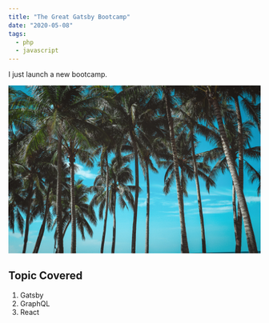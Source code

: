 ```yaml
---
title: "The Great Gatsby Bootcamp"
date: "2020-05-08"
tags:
  - php
  - javascript
---
```


I just launch a new bootcamp.

![IMG](./gatsby.JPG)

## Topic Covered

1. Gatsby
2. GraphQL
3. React